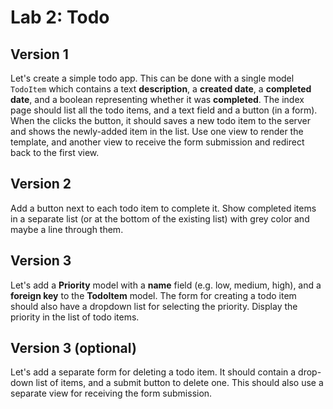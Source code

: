 # Lab 2: Todo

## Version 1

Let's create a simple todo app. This can be done with a single model `TodoItem` which contains a text **description**, a **created date**, a **completed date**, and a boolean representing whether it was **completed**. The index page should list all the todo items, and a text field and a button (in a form). When the clicks the button, it should saves a new todo item to the server and shows the newly-added item in the list. Use one view to render the template, and another view to receive the form submission and redirect back to the first view.


## Version 2

Add a button next to each todo item to complete it. Show completed items in a separate list (or at the bottom of the existing list) with grey color and maybe a line through them.

## Version 3

Let's add a **Priority** model with a **name** field (e.g. low, medium, high), and a **foreign key** to the **TodoItem** model. The form for creating a todo item should also have a dropdown list for selecting the priority. Display the priority in the list of todo items.

## Version 3 (optional)

Let's add a separate form for deleting a todo item. It should contain a drop-down list of items, and a submit button to delete one. This should also use a separate view for receiving the form submission.



